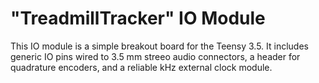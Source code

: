 # "TreadmillTracker" IO Module

This IO module is a simple breakout board for the Teensy 3.5. It includes
generic IO pins wired to 3.5 mm streeo audio connectors, a header for 
quadrature encoders, and a reliable kHz external clock module. 
